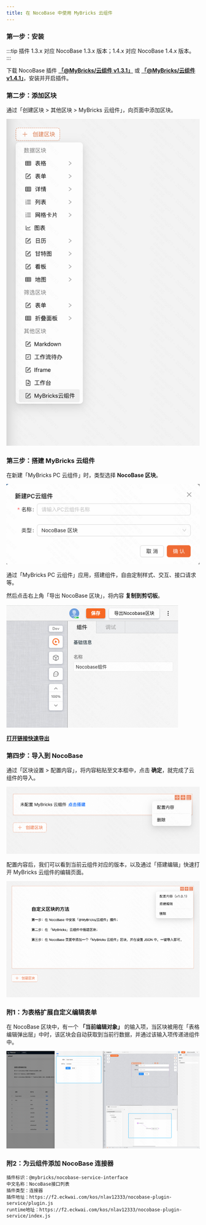 ```yaml
---
title: 在 NocoBase 中使用 MyBricks 云组件
---
```


### 第一步：安装

:::tip
插件 1.3.x 对应 NocoBase 1.3.x 版本；1.4.x 对应 NocoBase 1.4.x 版本。
:::

下载 NocoBase 插件 **[「@MyBricks/云组件 v1.3.1」](https://mybricks-releases.oss-cn-hangzhou.aliyuncs.com/nocobase-plugin-cloud-com/cloud-com-1.3.1.tgz)** 或 **[「@MyBricks/云组件 v1.4.1」](https://mybricks-releases.oss-cn-hangzhou.aliyuncs.com/nocobase-plugin-cloud-com/cloud-com-1.4.1.tgz)**，安装并开启插件。

### 第二步：添加区块

通过「创建区块 > 其他区块 > MyBricks 云组件」，向页面中添加区块。

![alt text](img/image.png)

### 第三步：搭建 MyBricks 云组件

在新建「MyBricks PC 云组件」时，类型选择 **NocoBase 区块**。

![alt text](img/image-4.png)

通过「MyBricks PC 云组件」应用，搭建组件，自由定制样式、交互、接口请求等。

然后点击右上角「导出 NocoBase 区块」，将内容 **复制到剪切板**。

![alt text](img/image-5.png)

**[打开链接快速导出](https://my.mybricks.world/mybricks-app-pc-cdm/index.html?id=596783300124741)**

### 第四步：导入到 NocoBase

通过「区块设置 > 配置内容」，将内容粘贴至文本框中，点击 **确定**，就完成了云组件的导入。

![alt text](img/image-6.png)

配置内容后，我们可以看到当前云组件对应的版本，以及通过「搭建编辑」快速打开 MyBricks 云组件的编辑页面。

![alt text](img/image-7.png)

### 附1：为表格扩展自定义编辑表单

在 NocoBase 区块中，有一个 **「当前编辑对象」** 的输入项，当区块被用在「表格编辑弹出层」中时，该区块会自动获取到当前行数据，并通过该输入项传递进组件中。

![alt text](img/image-8.png)

### 附2：为云组件添加 NocoBase 连接器

```
插件标识：@mybricks/nocobase-service-interface
中文名称：NocoBase接口列表
插件类型：连接器
插件地址：https://f2.eckwai.com/kos/nlav12333/nocobase-plugin-service/plugin.js
runtime地址：https://f2.eckwai.com/kos/nlav12333/nocobase-plugin-service/index.js
```
